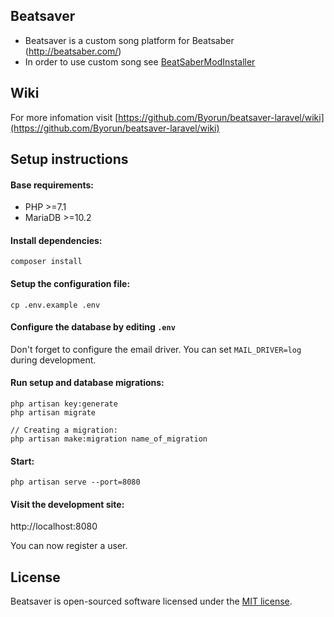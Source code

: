 ## Beatsaver 

- Beatsaver is a custom song platform for Beatsaber (http://beatsaber.com/)
- In order to use custom song see [BeatSaberModInstaller](https://github.com/Umbranoxio/BeatSaberModInstaller/releases)

## Wiki
For more infomation visit [https://github.com/Byorun/beatsaver-laravel/wiki](https://github.com/Byorun/beatsaver-laravel/wiki)

## Setup instructions

#### Base requirements:

* PHP >=7.1
* MariaDB >=10.2

#### Install dependencies:

```
composer install
```

#### Setup the configuration file:

```
cp .env.example .env
```

#### Configure the database by editing `.env`

Don't forget to configure the email driver. You can set `MAIL_DRIVER=log` during development.

#### Run setup and database migrations:

```
php artisan key:generate
php artisan migrate

// Creating a migration:
php artisan make:migration name_of_migration
```

#### Start:

```
php artisan serve --port=8080
```

#### Visit the development site:

http://localhost:8080

You can now register a user.  

## License

Beatsaver is open-sourced software licensed under the [MIT license](https://opensource.org/licenses/MIT).
